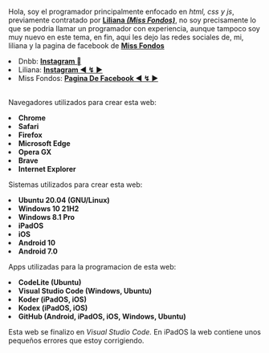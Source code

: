 Hola, soy el programador principalmente enfocado en <i>html, css y js</i>, previamente contratado por **<a href="https://www.instagram.com/miss1_lilianita">Liliana *(Miss Fondos)</a>***, no soy precisamente lo que se podria llamar un programador con experiencia, aunque tampoco soy muy nuevo en este tema, en fin, aqui les dejo las redes sociales de, mi, liliana y la pagina de facebook de **<a href="https://www.facebook.com/MissFondosForever">Miss Fondos</a>**

<li>Dnbb: <a href="https://www.instagram.com/_dnbb_/"><b>Instagram </b></a></li>
<li>Liliana: <a href="https://www.instagram.com/miss1_lilianita"><b>Instagram ◄ ↯ ►</b></a></li>
<li>Miss Fondos: <a href="https://www.facebook.com/MissFondosForever"><b>Pagina De Facebook ◄ ↯ ►</b></a></li><br>

Navegadores utilizados para crear esta web:

**<li>Chrome</li>**
**<li>Safari</li>**
**<li>Firefox</li>**
**<li>Microsoft Edge</li>**
**<li>Opera GX</li>**
**<li>Brave</li>**
**<li>Internet Explorer</li>**

Sistemas utilizados para crear esta web:

**<li>Ubuntu 20.04 (GNU/Linux)</li>**
**<li>Windows 10 21H2</li>**
**<li>Windows 8.1 Pro</li>**
**<li>iPadOS</li>**
**<li>iOS</li>**
**<li>Android 10</li>**
**<li>Android 7.0</li>**

Apps utilizadas para la programacion de esta web:

**<li>CodeLite (Ubuntu)</li>**
**<li>Visual Studio Code (Windows, Ubuntu)</li>**
**<li>Koder (iPadOS, iOS)</li>**
**<li>Kodex (iPadOS, iOS)</li>**
**<li>GitHub (Android, iPadOS, iOS, Windows, Ubuntu)</li>**

Esta web se finalizo en <i>Visual Studio Code.</i>
En iPadOS la web contiene unos pequeños errores que estoy corrigiendo.
